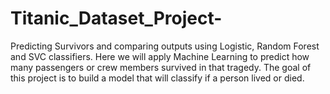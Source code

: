 # Titanic_Dataset_Project-
Predicting Survivors and comparing outputs using  Logistic, Random Forest and SVC classifiers. Here we will apply Machine Learning to predict how many passengers or crew members survived in that tragedy. The goal of this project is to build a model that will classify if a person lived or died.
